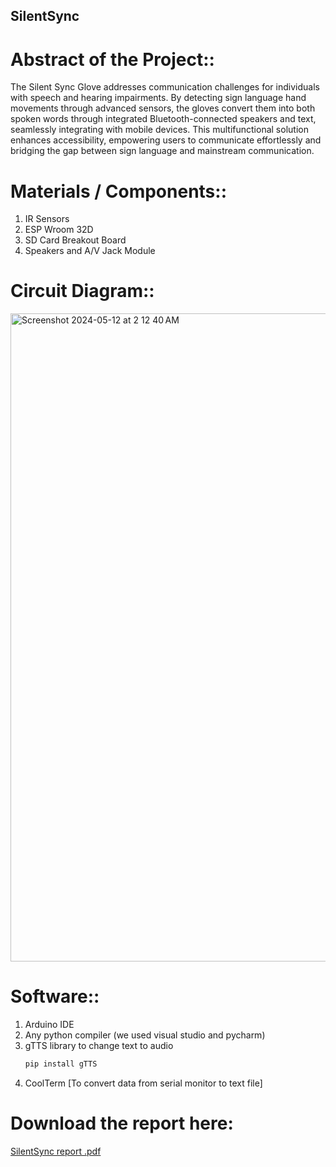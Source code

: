   ## SilentSync
# Abstract of the Project::
The Silent Sync Glove addresses communication challenges for individuals with speech and
hearing impairments. By detecting sign language hand movements through advanced sensors, the
gloves convert them into both spoken words through integrated Bluetooth-connected speakers and
text, seamlessly integrating with mobile devices. This multifunctional solution enhances
accessibility, empowering users to communicate effortlessly and bridging the gap between sign
language and mainstream communication.

# Materials / Components::
1. IR Sensors
2. ESP Wroom 32D
3. SD Card Breakout Board
4. Speakers and A/V Jack Module

# Circuit Diagram::
<img width="1037" alt="Screenshot 2024-05-12 at 2 12 40 AM" src="https://github.com/pemsherpa/SilentSync/assets/66767345/168d8e62-0dd0-43b9-a916-4c602b5694ec">

# Software::
1. Arduino IDE
2. Any python compiler (we used visual studio and pycharm)
3. gTTS library to change text to audio
   ```python
   pip install gTTS
4. CoolTerm [To convert data from serial monitor to text file]








# Download the report here:
[SilentSync report .pdf](https://github.com/pemsherpa/SilentSync/files/15277614/SilentSync.report.pdf)
